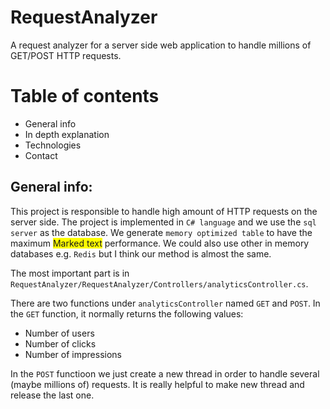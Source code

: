 # RequestAnalyzer
A request analyzer for a server side web application to handle millions of GET/POST HTTP requests.

# Table of contents
- General info
- In depth explanation
- Technologies
- Contact

## General info:

This project is responsible to handle high amount of HTTP requests on the server side.
The project is implemented in `C# language` and we use the `sql server` as the database. We generate `memory optimized table` to have the maximum <span style="background-color: #FFFF00">Marked text</span> performance.
We could also use other in memory databases e.g. `Redis` but I think our method is almost the same.

The most important part is in `RequestAnalyzer/RequestAnalyzer/Controllers/analyticsController.cs`.

There are two functions under `analyticsController` named `GET` and `POST`. 
In the `GET` function, it normally returns the following values:

- Number of users
- Number of clicks
- Number of impressions

In the `POST` functioon we just create a new thread in order to handle several (maybe millions of) requests. It is really helpful to make new thread and release the last one.

